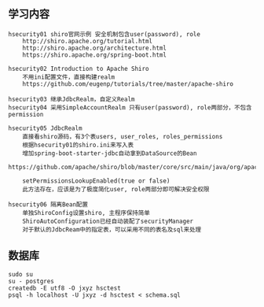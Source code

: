 ## 学习内容

    hsecurity01 shiro官网示例 安全机制包含user(password), role
        http://shiro.apache.org/tutorial.html
        http://shiro.apache.org/architecture.html
        https://shiro.apache.org/spring-boot.html
    
    hsecurity02 Introduction to Apache Shiro
        不用ini配置文件，直接构建realm
        https://github.com/eugenp/tutorials/tree/master/apache-shiro

    hsecurity03 继承JdbcRealm，自定义Realm
    hsecurity04 采用SimpleAccountRealm 只有user(password), role两部分，不包含permission

    hsecurity05 JdbcRealm
        直接看shiro源码，有3个表users, user_roles, roles_permissions
        根据hsecurity01的shiro.ini来写入表
        增加spring-boot-starter-jdbc自动拿到DataSource的Bean
        https://github.com/apache/shiro/blob/master/core/src/main/java/org/apache/shiro/realm/jdbc/JdbcRealm.java

        setPermissionsLookupEnabled(true or false)
        此方法存在，应该是为了极度简化user, role两部分即可解决安全权限

    hsecurity06 隔离Bean配置
        单独ShiroConfig设置shiro, 主程序保持简单
        ShiroAutoConfiguration已经自动装配了securityManager
        对于默认的JdbcReam中的指定表，可以采用不同的表名及sql来处理

## 数据库

    sudo su
    su - postgres
    createdb -E utf8 -O jxyz hsctest
    psql -h localhost -U jxyz -d hsctest < schema.sql